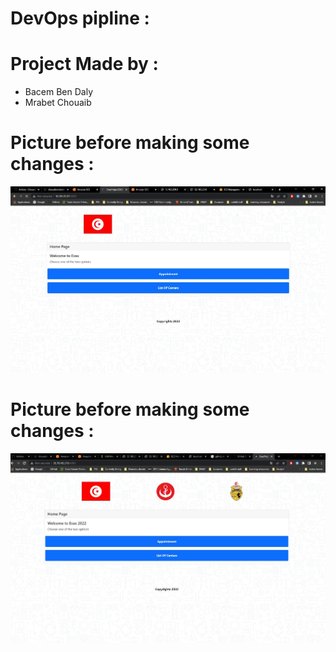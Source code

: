 # DevOps pipline :

# Project Made by :
  - Bacem Ben Daly
  - Mrabet Chouaib




# Picture before making some changes :

![alt text](screenshots/devops-pic.JPG)

# Picture before making some changes :

![alt text](screenshots/devops-pic2.JPG)
